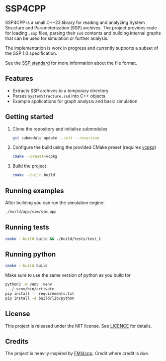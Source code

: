 # SSP4CPP

SSP4CPP is a small C++23 library for reading and analyzing System Structure and Parameterization (SSP) archives. The project provides code for loading `.ssp` files, parsing their `ssd` contents and building internal graphs that can be used for simulation or further analysis.

The implementation is work in progress and currently supports a subset of the SSP 1.0 specification.

See the [SSP standard](https://ssp-standard.org) for more information about the file format.

## Features
- Extracts SSP archives to a temporary directory
- Parses `SystemStructure.ssd` into C++ objects
- Example applications for graph analysis and basic simulation

## Getting started
1. Clone the repository and initialise submodules
   ```bash
   git submodule update --init --recursive
   ```
2. Configure the build using the provided CMake preset (requires [vcpkg](https://github.com/microsoft/vcpkg))
   ```bash
   cmake --preset=vcpkg
   ```
3. Build the project
   ```bash
   cmake --build build
   ```

## Running examples
After building you can run the simulation engine:
```bash
./build/app/sim/sim_app
```

## Running tests
```bash
cmake --build build && ./build/tests/test_1
```

## Running python
```bash
cmake --build build
```

Make sure to use the same version of python as you build for

```bash
python3 -m venv .venv
. ./.venv/bin/activate
pip install -r requirements.txt
pip install -e build/lib/python
```

## License
This project is released under the MIT license. See [LICENCE](LICENCE) for details.

## Credits
The project is heavily inspired by [FMI4cpp](https://github.com/NTNU-IHB/FMI4cpp). Credit where credit is due.
